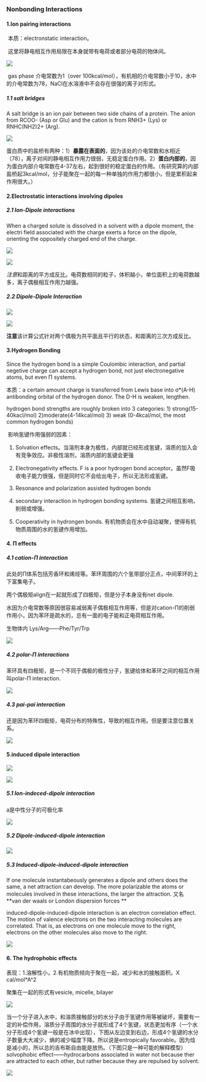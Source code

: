 ### Nonbonding Interactions

#### 1.Ion pairing interactions 

​	本质：electronstatic interaction。

​	这里将静电相互作用局限在本身就带有电荷或者部分电荷的物体间。

![](https://raw.githubusercontent.com/zhuhui-in/image/master/1.png)

​	gas phase 介电常数为1（over 100kcal/mol），有机相的介电常数小于10，水中的介电常数为78，NaCl在水溶液中不会存在很强的离子对形式。

##### 1.1 salt bridges

A salt bridge is an ion pair between two side chains of a protein. The anion from RCOO- (Asp or Glu) and the cation is from RNH3+ (Lys) or RNHC(NH2)2+ (Arg).

![](https://raw.githubusercontent.com/zhuhui-in/image/master/2.png)





蛋白质中的盐桥有两种：1）**暴露在表面的**，因为该处的介电常数和水相近（78），离子对间的静电相互作用力很弱，无稳定蛋白作用。2）**蛋白内部的**，因为蛋白内部介电常数在4-37左右，起到很好的稳定蛋白的作用。（有研究算的内部盐桥起3kcal/mol，分子能聚在一起的每一种单独的作用力都很小，但是累积起来作用很大。）



#### 2.Electrostatic interactions involving dipoles

##### 2.1 Ion-Dipole interactions

When a charged solute is dissolved in a solvent with a dipole moment, the electri field associated with the charge exerts a force on the dipole, orienting the oppositely charged end of the charge.

![](https://raw.githubusercontent.com/zhuhui-in/image/master/4.png)

![](https://raw.githubusercontent.com/zhuhui-in/image/master/3.png)



*注意*和距离的平方成反比。电荷数相同的粒子，体积越小，单位面积上的电荷数越多，离子偶极相互作用力越强。

##### 2.2 Dipole-Dipole Interaction



![](https://raw.githubusercontent.com/zhuhui-in/image/master/5.png)





![](https://raw.githubusercontent.com/zhuhui-in/image/master/6.png)

**注意**该计算公式针对两个偶极为共平面且平行的状态，和距离的三次方成反比。



#### 3.Hydrogen Bonding

Since the hydrogen bond is a simple Coulombic interaction, and partial negetive charge can accept a hydrogen bond, not just electronegative atoms, but even Π systems.

本质：a certain amount charge is transferred from Lewis base into σ*(A-H) antibonding orbital of the hydrogen donor. The D-H is weaken, lengthen.

hydrogen bond strengths are roughly broken into 3 categories: 1) strong(15-40kacl/mol) 2)moderate(4-14kcal/mol) 3) weak (0-4kcal/mol, the most common hydrogen bonds)

​	影响氢键作用强弱的因素：

1.  Solvation effects。当溶剂本身为极性，内部就已经形成氢键，溶质的加入会有竞争效应。非极性溶剂，溶质内部的氢键会更强

2. Electronegativity effects. F is a poor hydrogen bond acceptor。虽然F吸收电子能力很强，但是同时它不会给出电子，所以无法形成氢键。

3. Resonance and polarization assisted hydrogen bonds

4. secondary interaction in hydrogen bonding systems. 氢键之间相互影响，削弱或增强。

5. Cooperativity in hydrongen bonds. 有机物质会在水中自动凝聚，使得有机物质周围的水的氢键作用增加。

   

   

   

#### 4. Π effects

##### 4.1 cation-Π interaction

此处的Π体系包括芳香环和烯烃等。苯环周围的六个氢带部分正点，中间苯环的上下富集电子。

两个偶极矩align在一起就形成了四极矩，但是分子本身没有net dipole.

水因为介电常数等原因很容易减弱离子偶极相互作用等，但是对cation-Π的削弱作用小，因为苯环是疏水的，总有一面的电子能和正电荷相互作用。

生物体内 Lys/Arg——Phe/Tyr/Trp

![](https://raw.githubusercontent.com/zhuhui-in/image/master/7.png)



##### 4.2 polar-Π interactions

苯环具有四极矩，是一个不同于偶极的极性分子，氢键给体和苯环之间的相互作用叫polar-Π interaction.

![](https://raw.githubusercontent.com/zhuhui-in/image/master/8.png)

##### 4.3 pai-pai interaction

还是因为苯环四极矩，电荷分布的特殊性，导致的相互作用。但是要注意位置关系。

![](https://raw.githubusercontent.com/zhuhui-in/image/master/9.png)

#### 5.induced dipole interaction

![](https://raw.githubusercontent.com/zhuhui-in/image/master/11.png)

![](https://raw.githubusercontent.com/zhuhui-in/image/master/10.png)

##### 5.1 Ion-indeced-dipole interaction

a是中性分子的可极化率

![](https://raw.githubusercontent.com/zhuhui-in/image/master/11.png)

##### 5.2 Dipole-induced-dipole interaction

![](https://raw.githubusercontent.com/zhuhui-in/image/master/12.png)

##### 5.3 Induced-dipole-induced-dipole interaction

If one molecule instantabeously generates a dipole and others does the same, a net attraction can develop. The more polarizable the atoms or molecules involved in these interactions, the larger the attraction. 又名 **van der waals or London dispersion forces **

induced-dipole-induced-dipole interaction is an electron correlation effect. The motion of valence electrons on the two interacting molecules are correlated. That is, as electrons on one molecule move to the right, electrons on the other molecules also move to the right.

![](https://raw.githubusercontent.com/zhuhui-in/image/master/13.png)

#### 6. The hydrophobic effects

表现：1.溶解性小，2.有机物质倾向于聚在一起，减少和水的接触面积。X cal/mol*A^2

聚集在一起的形式有vesicle, micelle, bilayer

![](https://raw.githubusercontent.com/zhuhui-in/image/master/14.png)



当一个分子进入水中，和溶质接触部分的水分子由于氢键作用等被破坏，需要有一定的补偿作用，溶质分子周围的水分子就形成了4个氢键，状态更加有序（一个水分子形成4个氢键一般是在冰中出现），下图从左边变到右边，形成4个氢键的水分子数量大大减少，熵的减少幅度下降。所以说是entropically favorable。因为焓是减小的，所以总的吉布斯自由能是放热。（下图只是一种可能的解释模型）solvophobic effect——hydrocarbons associated in water not because ther are attracted to each other, but rather because they are repulsed by solvent.



![](https://raw.githubusercontent.com/zhuhui-in/image/master/15.png)







